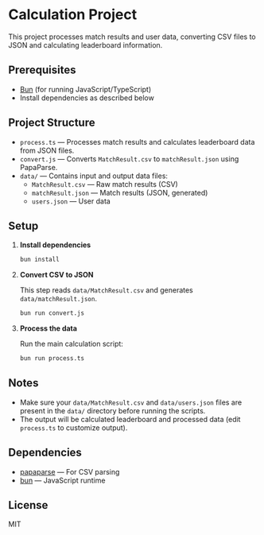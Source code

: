 # Calculation Project

This project processes match results and user data, converting CSV files to JSON and calculating leaderboard information.

## Prerequisites

- [Bun](https://bun.sh/) (for running JavaScript/TypeScript)
- Install dependencies as described below

## Project Structure

- `process.ts` — Processes match results and calculates leaderboard data from JSON files.
- `convert.js` — Converts `MatchResult.csv` to `matchResult.json` using PapaParse.
- `data/` — Contains input and output data files:
  - `MatchResult.csv` — Raw match results (CSV)
  - `matchResult.json` — Match results (JSON, generated)
  - `users.json` — User data

## Setup

1. **Install dependencies**

   ```sh
   bun install
   ```

2. **Convert CSV to JSON**

   This step reads `data/MatchResult.csv` and generates `data/matchResult.json`.

   ```sh
   bun run convert.js
   ```

3. **Process the data**

   Run the main calculation script:

   ```sh
   bun run process.ts
   ```

## Notes

- Make sure your `data/MatchResult.csv` and `data/users.json` files are present in the `data/` directory before running the scripts.
- The output will be calculated leaderboard and processed data (edit `process.ts` to customize output).

## Dependencies

- [papaparse](https://www.papaparse.com/) — For CSV parsing
- [bun](https://bun.sh/) — JavaScript runtime

## License

MIT
